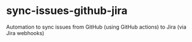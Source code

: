 # sync-issues-github-jira
Automation to sync issues from GitHub (using GitHub actions) to Jira (via Jira webhooks)
